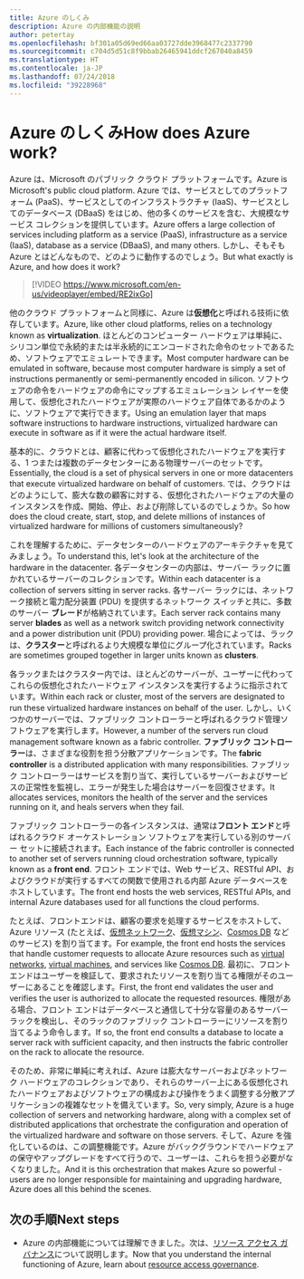```yaml
---
title: Azure のしくみ
description: Azure の内部機能の説明
author: petertay
ms.openlocfilehash: bf301a05d69ed66aa03727dde3968477c2337790
ms.sourcegitcommit: c704d5d51c8f9bbab26465941ddcf267040a8459
ms.translationtype: HT
ms.contentlocale: ja-JP
ms.lasthandoff: 07/24/2018
ms.locfileid: "39228968"
---
```

# <a name="how-does-azure-work"></a><span data-ttu-id="6d6aa-103">Azure のしくみ</span><span class="sxs-lookup"><span data-stu-id="6d6aa-103">How does Azure work?</span></span>

<span data-ttu-id="6d6aa-104">Azure は、Microsoft のパブリック クラウド プラットフォームです。</span><span class="sxs-lookup"><span data-stu-id="6d6aa-104">Azure is Microsoft's public cloud platform.</span></span> <span data-ttu-id="6d6aa-105">Azure では、サービスとしてのプラットフォーム (PaaS)、サービスとしてのインフラストラクチャ (IaaS)、サービスとしてのデータベース (DBaaS) をはじめ、他の多くのサービスを含む、大規模なサービス コレクションを提供しています。</span><span class="sxs-lookup"><span data-stu-id="6d6aa-105">Azure offers a large collection of services including platform as a service (PaaS), infrastructure as a service (IaaS), database as a service (DBaaS), and many others.</span></span> <span data-ttu-id="6d6aa-106">しかし、そもそも Azure とはどんなもので、どのように動作するのでしょう。</span><span class="sxs-lookup"><span data-stu-id="6d6aa-106">But what exactly is Azure, and how does it work?</span></span>

> [!VIDEO https://www.microsoft.com/en-us/videoplayer/embed/RE2ixGo] 

<span data-ttu-id="6d6aa-107">他のクラウド プラットフォームと同様に、Azure は**仮想化**と呼ばれる技術に依存しています。</span><span class="sxs-lookup"><span data-stu-id="6d6aa-107">Azure, like other cloud platforms, relies on a technology known as **virtualization**.</span></span> <span data-ttu-id="6d6aa-108">ほとんどのコンピューター ハードウェアは単純に、シリコン単位で永続的または半永続的にエンコードされた命令のセットであるため、ソフトウェアでエミュレートできます。</span><span class="sxs-lookup"><span data-stu-id="6d6aa-108">Most computer hardware can be emulated in software, because most computer hardware is simply a set of instructions permanently or semi-permanently encoded in silicon.</span></span> <span data-ttu-id="6d6aa-109">ソフトウェアの命令をハードウェアの命令にマップするエミュレーション レイヤーを使用して、仮想化されたハードウェアが実際のハードウェア自体であるかのように、ソフトウェアで実行できます。</span><span class="sxs-lookup"><span data-stu-id="6d6aa-109">Using an emulation layer that maps software instructions to hardware instructions, virtualized hardware can execute in software as if it were the actual hardware itself.</span></span>

<span data-ttu-id="6d6aa-110">基本的に、クラウドとは、顧客に代わって仮想化されたハードウェアを実行する、1 つまたは複数のデータセンターにある物理サーバーのセットです。</span><span class="sxs-lookup"><span data-stu-id="6d6aa-110">Essentially, the cloud is a set of physical servers in one or more datacenters that execute virtualized hardware on behalf of customers.</span></span> <span data-ttu-id="6d6aa-111">では、クラウドはどのようにして、膨大な数の顧客に対する、仮想化されたハードウェアの大量のインスタンスを作成、開始、停止、および削除しているのでしょうか。</span><span class="sxs-lookup"><span data-stu-id="6d6aa-111">So how does the cloud create, start, stop, and delete millions of instances of virtualized hardware for millions of customers simultaneously?</span></span>

<span data-ttu-id="6d6aa-112">これを理解するために、データセンターのハードウェアのアーキテクチャを見てみましょう。</span><span class="sxs-lookup"><span data-stu-id="6d6aa-112">To understand this, let's look at the architecture of the hardware in the datacenter.</span></span>  <span data-ttu-id="6d6aa-113">各データセンターの内部は、サーバー ラックに置かれているサーバーのコレクションです。</span><span class="sxs-lookup"><span data-stu-id="6d6aa-113">Within each datacenter is a collection of servers sitting in server racks.</span></span> <span data-ttu-id="6d6aa-114">各サーバー ラックには、ネットワーク接続と電力配分装置 (PDU) を提供するネットワーク スイッチと共に、多数のサーバー **ブレード**が格納されています。</span><span class="sxs-lookup"><span data-stu-id="6d6aa-114">Each server rack contains many server **blades** as well as a network switch providing network connectivity and a power distribution unit (PDU) providing power.</span></span> <span data-ttu-id="6d6aa-115">場合によっては、ラックは、**クラスター**と呼ばれるより大規模な単位にグループ化されています。</span><span class="sxs-lookup"><span data-stu-id="6d6aa-115">Racks are sometimes grouped together in larger units known as **clusters**.</span></span> 

<span data-ttu-id="6d6aa-116">各ラックまたはクラスター内では、ほとんどのサーバーが、ユーザーに代わってこれらの仮想化されたハードウェア インスタンスを実行するように指示されています。</span><span class="sxs-lookup"><span data-stu-id="6d6aa-116">Within each rack or cluster, most of the servers are designated to run these virtualized hardware instances on behalf of the user.</span></span> <span data-ttu-id="6d6aa-117">しかし、いくつかのサーバーでは、ファブリック コントローラーと呼ばれるクラウド管理ソフトウェアを実行します。</span><span class="sxs-lookup"><span data-stu-id="6d6aa-117">However, a number of the servers run cloud management software known as a fabric controller.</span></span> <span data-ttu-id="6d6aa-118">**ファブリック コントローラー**は、さまざまな役割を担う分散アプリケーションです。</span><span class="sxs-lookup"><span data-stu-id="6d6aa-118">The **fabric controller** is a distributed application with many responsibilities.</span></span> <span data-ttu-id="6d6aa-119">ファブリック コントローラーはサービスを割り当て、実行しているサーバーおよびサービスの正常性を監視し、エラーが発生した場合はサーバーを回復させます。</span><span class="sxs-lookup"><span data-stu-id="6d6aa-119">It allocates services, monitors the health of the server and the services running on it, and heals servers when they fail.</span></span>

<span data-ttu-id="6d6aa-120">ファブリック コントローラーの各インスタンスは、通常は**フロント エンド**と呼ばれるクラウド オーケストレーション ソフトウェアを実行している別のサーバー セットに接続されます。</span><span class="sxs-lookup"><span data-stu-id="6d6aa-120">Each instance of the fabric controller is connected to another set of servers running cloud orchestration software, typically known as a **front end**.</span></span> <span data-ttu-id="6d6aa-121">フロント エンドでは、Web サービス、RESTful API、およびクラウドが実行するすべての関数で使用される内部 Azure データベースをホストしています。</span><span class="sxs-lookup"><span data-stu-id="6d6aa-121">The front end hosts the web services, RESTful APIs, and internal Azure databases used for all functions the cloud performs.</span></span> 

<span data-ttu-id="6d6aa-122">たとえば、フロントエンドは、顧客の要求を処理するサービスをホストして、Azure リソース (たとえば、[仮想ネットワーク][vnet]、[仮想マシン][vms]、[Cosmos DB][cosmosdb] などのサービス) を割り当てます。</span><span class="sxs-lookup"><span data-stu-id="6d6aa-122">For example, the front end hosts the services that handle customer requests to allocate Azure resources such as [virtual networks][vnet], [virtual machines][vms], and services like [Cosmos DB][cosmosdb].</span></span> <span data-ttu-id="6d6aa-123">最初に、フロント エンドはユーザーを検証して、要求されたリソースを割り当てる権限がそのユーザーにあることを確認します。</span><span class="sxs-lookup"><span data-stu-id="6d6aa-123">First, the front end validates the user and verifies the user is authorized to allocate the requested resources.</span></span> <span data-ttu-id="6d6aa-124">権限がある場合、フロント エンドはデータベースと通信して十分な容量のあるサーバー ラックを検出し、そのラックのファブリック コントローラーにリソースを割り当てるよう命令します。</span><span class="sxs-lookup"><span data-stu-id="6d6aa-124">If so, the front end consults a database to locate a server rack with sufficient capacity, and then instructs the fabric controller on the rack to allocate the resource.</span></span>

<span data-ttu-id="6d6aa-125">そのため、非常に単純に考えれば、Azure は膨大なサーバーおよびネットワーク ハードウェアのコレクションであり、それらのサーバー上にある仮想化されたハードウェアおよびソフトウェアの構成および操作をうまく調整する分散アプリケーションの複雑なセットを備えています。</span><span class="sxs-lookup"><span data-stu-id="6d6aa-125">So, very simply, Azure is a huge collection of servers and networking hardware, along with a complex set of distributed applications that orchestrate the configuration and operation of the virtualized hardware and software on those servers.</span></span> <span data-ttu-id="6d6aa-126">そして、Azure を強化しているのは、この調整機能です。Azure がバックグラウンドでハードウェアの保守やアップグレードをすべて行うので、ユーザーは、これらを担う必要がなくなりました。</span><span class="sxs-lookup"><span data-stu-id="6d6aa-126">And it is this orchestration that makes Azure so powerful - users are no longer responsible for maintaining and upgrading hardware, Azure does all this behind the scenes.</span></span> 

## <a name="next-steps"></a><span data-ttu-id="6d6aa-127">次の手順</span><span class="sxs-lookup"><span data-stu-id="6d6aa-127">Next steps</span></span>

* <span data-ttu-id="6d6aa-128">Azure の内部機能については理解できました。次は、[リソース アクセス ガバナンス](governance-explainer.md)について説明します。</span><span class="sxs-lookup"><span data-stu-id="6d6aa-128">Now that you understand the internal functioning of Azure, learn about [resource access governance](governance-explainer.md).</span></span> 

<!-- Links -->

[cosmosdb]: /azure/cosmos-db/introduction
[docs-add-users-to-aad]: /azure/active-directory/add-users-azure-active-directory?toc=/azure/architecture/cloud-adoption-guide/toc.json
[vms]: /azure/virtual-machines/
[vnet]: /azure/virtual-network/virtual-networks-overview
